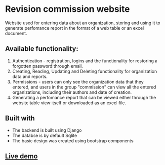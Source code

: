 # Revision commission website

Website used for entering data about an organization, storing and using it to generate perfomance report in the format of a web table or an excel document.

## Available functionality:
1. Authentication - registration, logins and the functionality for restoring a forgotten password through email.
2. Creating, Reading, Updating and Deleting functionality for organization data and reports.
3. Permissions - users can only see the organization data that they entered, and users in the group "commission" can view all the entered organizations, including their authors and date of creation.
4. Generating a perfomance report that can be viewed either through the website table view itself or downloaded as an excel file.


## Built with

* The backend is built using Django
* The databse is by default Sqlite
* The basic design was created using bootstrap components

## [Live demo](https://revision-commission.herokuapp.com/)
